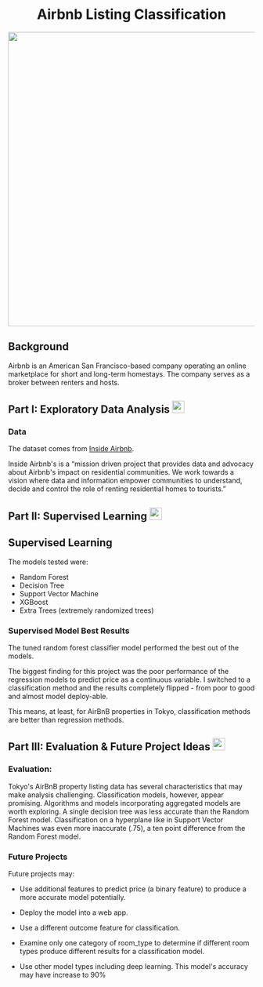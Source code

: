 <div align = "center">
     <h1> Airbnb Listing Classification </h1>

     
 
<img src = "https://2.bp.blogspot.com/-0-xkGLW6EJ8/V6OYaRZg9UI/AAAAAAAAHcI/x2hlKbhu1Lk143IG_igMsdQ8CAPFHge6ACLcB/s1600/giphy.gif" height = 600, width = 600 />
</div>


<h2>Background</h2> 

Airbnb is an American San Francisco-based company operating an online marketplace for short and long-term
homestays. The company serves as a broker between renters and hosts. 

<h2> Part I: Exploratory Data Analysis <img src ="https://th.bing.com/th/id/OIP.j5Vj7VYXdSuB0Cho-HbMpgHaHa?pid=ImgDet&rs=1" height = 25, width = 25 />

</h2>


<h3>Data</h3> 

The dataset comes from <a href="http://insideairbnb.com/">Inside Airbnb</a>.

Inside Airbnb's is a “mission driven project that provides data and advocacy about Airbnb's impact on residential communities. We work towards a vision where data and information empower communities to understand, decide and control the role of renting residential homes to tourists.”

<h2> Part II: Supervised Learning

<img src ="https://th.bing.com/th/id/OIP.4u9QjWljrMuY5CL7nGzRkQHaFj?w=273&h=205&c=7&r=0&o=5&dpr=1.3&pid=1.7" height = 25, width = 25 />
</h2>
     
<h2>Supervised Learning</h2>

The models tested were: 

* Random Forest
* Decision Tree
* Support Vector Machine
* XGBoost 
* Extra Trees (extremely randomized trees)


     
<h3>Supervised Model Best Results</h3>
     
The tuned random forest classifier model performed the best out of the models.

The biggest finding for this project was the poor performance of the regression models to predict price as a continuous variable. I switched to a classification method and the results completely flipped - from poor to good and almost model deploy-able.

This means, at least, for AirBnB properties in Tokyo, classification methods are better than regression methods.  

     
<h2> Part III: Evaluation & Future Project Ideas 
<img src ="https://th.bing.com/th/id/R.b8644db24930cf9363566896d5253aec?rik=7SL6mGoqlQ0TNQ&riu=http%3a%2f%2fmedia.istockphoto.com%2fvectors%2fsaturn-vector-id165600450%3fk%3d6%26m%3d165600450%26s%3d612x612%26w%3d0%26h%3drEvVMsd4l40ib7bcrQzr1TzjkbLgRpcYPYGpYhJ9Nxo%3d&ehk=KabbCN8zzWnhbNSUIRMIS8eS0lrYNF2gRndPFaAxmOg%3d&risl=&pid=ImgRaw&r=0" height = 25, width = 25 />

</h2> 
     
<h3> Evaluation:</h3>
Tokyo's AirBnB property listing data has several characteristics that may make analysis challenging. Classification models, however, appear promising. Algorithms and models incorporating aggregated models are worth exploring. A single decision tree was less accurate than the Random Forest model. Classification on a hyperplane like in Support Vector Machines was even more inaccurate (.75), a ten point difference from the Random Forest model.

<h3>Future Projects</h3>

Future projects may:

* Use additional features to predict price (a binary feature) to produce a more accurate model potentially.

* Deploy the model into a web app.

* Use a different outcome feature for classification.

* Examine only one category of room_type to determine if different room types produce different results for a classification model.

* Use other model types including deep learning. This model's accuracy may have increase to 90%
     

